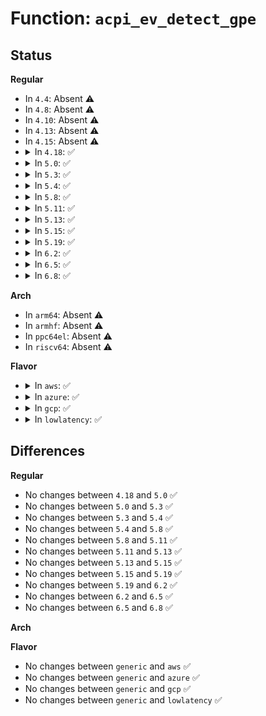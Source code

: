# Function: <code>acpi_ev_detect_gpe</code>

## Status
<b>Regular</b>
<ul>
<li>
In <code>4.4</code>: Absent ⚠️
</li>
<li>
In <code>4.8</code>: Absent ⚠️
</li>
<li>
In <code>4.10</code>: Absent ⚠️
</li>
<li>
In <code>4.13</code>: Absent ⚠️
</li>
<li>
In <code>4.15</code>: Absent ⚠️
</li>
<li>
<details>
<summary>In <code>4.18</code>: ✅</summary>

```c
u32 acpi_ev_detect_gpe(struct acpi_namespace_node *gpe_device, struct acpi_gpe_event_info *gpe_event_info, u32 gpe_number);
```

**Collision:** Unique Global

**Inline:** No

**Transformation:** False

**Instances:**

```
In drivers/acpi/acpica/evgpe.c (ffffffff81590b3c)
Location: drivers/acpi/acpica/evgpe.c:620
Inline: False
Direct callers:
  - drivers/acpi/acpica/evgpe.c:acpi_ev_gpe_detect
  - drivers/acpi/acpica/evxfgpe.c:acpi_dispatch_gpe
  - drivers/acpi/acpica/evxfgpe.c:acpi_enable_gpe
```
**Symbols:**

```
ffffffff81590b3c-ffffffff81590d0c: acpi_ev_detect_gpe (STB_GLOBAL)
```
</details>
</li>
<li>
<details>
<summary>In <code>5.0</code>: ✅</summary>

```c
u32 acpi_ev_detect_gpe(struct acpi_namespace_node *gpe_device, struct acpi_gpe_event_info *gpe_event_info, u32 gpe_number);
```

**Collision:** Unique Global

**Inline:** No

**Transformation:** False

**Instances:**

```
In drivers/acpi/acpica/evgpe.c (ffffffff815a91d8)
Location: drivers/acpi/acpica/evgpe.c:620
Inline: False
Direct callers:
  - drivers/acpi/acpica/evgpe.c:acpi_ev_gpe_detect
  - drivers/acpi/acpica/evxfgpe.c:acpi_dispatch_gpe
  - drivers/acpi/acpica/evxfgpe.c:acpi_enable_gpe
```
**Symbols:**

```
ffffffff815a91d8-ffffffff815a93b7: acpi_ev_detect_gpe (STB_GLOBAL)
```
</details>
</li>
<li>
<details>
<summary>In <code>5.3</code>: ✅</summary>

```c
u32 acpi_ev_detect_gpe(struct acpi_namespace_node *gpe_device, struct acpi_gpe_event_info *gpe_event_info, u32 gpe_number);
```

**Collision:** Unique Global

**Inline:** No

**Transformation:** False

**Instances:**

```
In drivers/acpi/acpica/evgpe.c (ffffffff815da96e)
Location: drivers/acpi/acpica/evgpe.c:626
Inline: False
Direct callers:
  - drivers/acpi/acpica/evgpe.c:acpi_ev_gpe_detect
  - drivers/acpi/acpica/evxfgpe.c:acpi_dispatch_gpe
  - drivers/acpi/acpica/evxfgpe.c:acpi_enable_gpe
```
**Symbols:**

```
ffffffff815da96e-ffffffff815dab4b: acpi_ev_detect_gpe (STB_GLOBAL)
```
</details>
</li>
<li>
<details>
<summary>In <code>5.4</code>: ✅</summary>

```c
u32 acpi_ev_detect_gpe(struct acpi_namespace_node *gpe_device, struct acpi_gpe_event_info *gpe_event_info, u32 gpe_number);
```

**Collision:** Unique Global

**Inline:** No

**Transformation:** False

**Instances:**

```
In drivers/acpi/acpica/evgpe.c (ffffffff815fbcae)
Location: drivers/acpi/acpica/evgpe.c:626
Inline: False
Direct callers:
  - drivers/acpi/acpica/evgpe.c:acpi_ev_gpe_detect
  - drivers/acpi/acpica/evxfgpe.c:acpi_dispatch_gpe
  - drivers/acpi/acpica/evxfgpe.c:acpi_enable_gpe
```
**Symbols:**

```
ffffffff815fbcae-ffffffff815fbe8b: acpi_ev_detect_gpe (STB_GLOBAL)
```
</details>
</li>
<li>
<details>
<summary>In <code>5.8</code>: ✅</summary>

```c
u32 acpi_ev_detect_gpe(struct acpi_namespace_node *gpe_device, struct acpi_gpe_event_info *gpe_event_info, u32 gpe_number);
```

**Collision:** Unique Global

**Inline:** No

**Transformation:** False

**Instances:**

```
In drivers/acpi/acpica/evgpe.c (ffffffff816a7dd1)
Location: drivers/acpi/acpica/evgpe.c:626
Inline: False
Direct callers:
  - drivers/acpi/acpica/evgpe.c:acpi_ev_gpe_detect
  - drivers/acpi/acpica/evxface.c:acpi_remove_gpe_handler
  - drivers/acpi/acpica/evxfgpe.c:acpi_dispatch_gpe
  - drivers/acpi/acpica/evxfgpe.c:acpi_enable_gpe
```
**Symbols:**

```
ffffffff816a7dd1-ffffffff816a7fb3: acpi_ev_detect_gpe (STB_GLOBAL)
```
</details>
</li>
<li>
<details>
<summary>In <code>5.11</code>: ✅</summary>

```c
u32 acpi_ev_detect_gpe(struct acpi_namespace_node *gpe_device, struct acpi_gpe_event_info *gpe_event_info, u32 gpe_number);
```

**Collision:** Unique Global

**Inline:** No

**Transformation:** False

**Instances:**

```
In drivers/acpi/acpica/evgpe.c (ffffffff816c55c7)
Location: drivers/acpi/acpica/evgpe.c:626
Inline: False
Direct callers:
  - drivers/acpi/acpica/evgpe.c:acpi_ev_gpe_detect
  - drivers/acpi/acpica/evxface.c:acpi_remove_gpe_handler
  - drivers/acpi/acpica/evxfgpe.c:acpi_dispatch_gpe
  - drivers/acpi/acpica/evxfgpe.c:acpi_enable_gpe
```
**Symbols:**

```
ffffffff816c55c7-ffffffff816c57a9: acpi_ev_detect_gpe (STB_GLOBAL)
```
</details>
</li>
<li>
<details>
<summary>In <code>5.13</code>: ✅</summary>

```c
u32 acpi_ev_detect_gpe(struct acpi_namespace_node *gpe_device, struct acpi_gpe_event_info *gpe_event_info, u32 gpe_number);
```

**Collision:** Unique Global

**Inline:** No

**Transformation:** False

**Instances:**

```
In drivers/acpi/acpica/evgpe.c (ffffffff816a7649)
Location: drivers/acpi/acpica/evgpe.c:626
Inline: False
Direct callers:
  - drivers/acpi/acpica/evgpe.c:acpi_ev_gpe_detect
  - drivers/acpi/acpica/evxface.c:acpi_remove_gpe_handler
  - drivers/acpi/acpica/evxfgpe.c:acpi_dispatch_gpe
  - drivers/acpi/acpica/evxfgpe.c:acpi_enable_gpe
```
**Symbols:**

```
ffffffff816a7649-ffffffff816a782b: acpi_ev_detect_gpe (STB_GLOBAL)
```
</details>
</li>
<li>
<details>
<summary>In <code>5.15</code>: ✅</summary>

```c
u32 acpi_ev_detect_gpe(struct acpi_namespace_node *gpe_device, struct acpi_gpe_event_info *gpe_event_info, u32 gpe_number);
```

**Collision:** Unique Global

**Inline:** No

**Transformation:** False

**Instances:**

```
In drivers/acpi/acpica/evgpe.c (ffffffff8171e290)
Location: drivers/acpi/acpica/evgpe.c:626
Inline: False
Direct callers:
  - drivers/acpi/acpica/evgpe.c:acpi_ev_gpe_detect
  - drivers/acpi/acpica/evxface.c:acpi_remove_gpe_handler
  - drivers/acpi/acpica/evxfgpe.c:acpi_dispatch_gpe
  - drivers/acpi/acpica/evxfgpe.c:acpi_enable_gpe
```
**Symbols:**

```
ffffffff8171e290-ffffffff8171e472: acpi_ev_detect_gpe (STB_GLOBAL)
```
</details>
</li>
<li>
<details>
<summary>In <code>5.19</code>: ✅</summary>

```c
u32 acpi_ev_detect_gpe(struct acpi_namespace_node *gpe_device, struct acpi_gpe_event_info *gpe_event_info, u32 gpe_number);
```

**Collision:** Unique Global

**Inline:** No

**Transformation:** False

**Instances:**

```
In drivers/acpi/acpica/evgpe.c (ffffffff8184e35f)
Location: drivers/acpi/acpica/evgpe.c:626
Inline: False
Direct callers:
  - drivers/acpi/acpica/evgpe.c:acpi_ev_gpe_detect
  - drivers/acpi/acpica/evxface.c:acpi_remove_gpe_handler
  - drivers/acpi/acpica/evxfgpe.c:acpi_dispatch_gpe
  - drivers/acpi/acpica/evxfgpe.c:acpi_enable_gpe
```
**Symbols:**

```
ffffffff8184e35f-ffffffff8184e543: acpi_ev_detect_gpe (STB_GLOBAL)
```
</details>
</li>
<li>
<details>
<summary>In <code>6.2</code>: ✅</summary>

```c
u32 acpi_ev_detect_gpe(struct acpi_namespace_node *gpe_device, struct acpi_gpe_event_info *gpe_event_info, u32 gpe_number);
```

**Collision:** Unique Global

**Inline:** No

**Transformation:** False

**Instances:**

```
In drivers/acpi/acpica/evgpe.c (ffffffff819878b0)
Location: drivers/acpi/acpica/evgpe.c:626
Inline: False
Direct callers:
  - drivers/acpi/acpica/evgpe.c:acpi_ev_gpe_detect
  - drivers/acpi/acpica/evxface.c:acpi_remove_gpe_handler
  - drivers/acpi/acpica/evxfgpe.c:acpi_dispatch_gpe
  - drivers/acpi/acpica/evxfgpe.c:acpi_enable_gpe
```
**Symbols:**

```
ffffffff819878b0-ffffffff81987aac: acpi_ev_detect_gpe (STB_GLOBAL)
```
</details>
</li>
<li>
<details>
<summary>In <code>6.5</code>: ✅</summary>

```c
u32 acpi_ev_detect_gpe(struct acpi_namespace_node *gpe_device, struct acpi_gpe_event_info *gpe_event_info, u32 gpe_number);
```

**Collision:** Unique Global

**Inline:** No

**Transformation:** False

**Instances:**

```
In drivers/acpi/acpica/evgpe.c (ffffffff819ce2f0)
Location: drivers/acpi/acpica/evgpe.c:626
Inline: False
Direct callers:
  - drivers/acpi/acpica/evgpe.c:acpi_ev_gpe_detect
  - drivers/acpi/acpica/evxface.c:acpi_remove_gpe_handler
  - drivers/acpi/acpica/evxfgpe.c:acpi_dispatch_gpe
  - drivers/acpi/acpica/evxfgpe.c:acpi_enable_gpe
```
**Symbols:**

```
ffffffff819ce2f0-ffffffff819ce4ec: acpi_ev_detect_gpe (STB_GLOBAL)
```
</details>
</li>
<li>
<details>
<summary>In <code>6.8</code>: ✅</summary>

```c
u32 acpi_ev_detect_gpe(struct acpi_namespace_node *gpe_device, struct acpi_gpe_event_info *gpe_event_info, u32 gpe_number);
```

**Collision:** Unique Global

**Inline:** No

**Transformation:** False

**Instances:**

```
In drivers/acpi/acpica/evgpe.c (ffffffff81a18dc0)
Location: drivers/acpi/acpica/evgpe.c:626
Inline: False
Direct callers:
  - drivers/acpi/acpica/evgpe.c:acpi_ev_gpe_detect
  - drivers/acpi/acpica/evxface.c:acpi_remove_gpe_handler
  - drivers/acpi/acpica/evxfgpe.c:acpi_dispatch_gpe
  - drivers/acpi/acpica/evxfgpe.c:acpi_enable_gpe
```
**Symbols:**

```
ffffffff81a18dc0-ffffffff81a18fbc: acpi_ev_detect_gpe (STB_GLOBAL)
```
</details>
</li>
</ul>
<b>Arch</b>
<ul>
<li>
In <code>arm64</code>: Absent ⚠️
</li>
<li>
In <code>armhf</code>: Absent ⚠️
</li>
<li>
In <code>ppc64el</code>: Absent ⚠️
</li>
<li>
In <code>riscv64</code>: Absent ⚠️
</li>
</ul>
<b>Flavor</b>
<ul>
<li>
<details>
<summary>In <code>aws</code>: ✅</summary>

```c
u32 acpi_ev_detect_gpe(struct acpi_namespace_node *gpe_device, struct acpi_gpe_event_info *gpe_event_info, u32 gpe_number);
```

**Collision:** Unique Global

**Inline:** No

**Transformation:** False

**Instances:**

```
In drivers/acpi/acpica/evgpe.c (ffffffff815e5c5e)
Location: drivers/acpi/acpica/evgpe.c:626
Inline: False
Direct callers:
  - drivers/acpi/acpica/evgpe.c:acpi_ev_gpe_detect
  - drivers/acpi/acpica/evxfgpe.c:acpi_dispatch_gpe
  - drivers/acpi/acpica/evxfgpe.c:acpi_enable_gpe
```
**Symbols:**

```
ffffffff815e5c5e-ffffffff815e5dc0: acpi_ev_detect_gpe (STB_GLOBAL)
```
</details>
</li>
<li>
<details>
<summary>In <code>azure</code>: ✅</summary>

```c
u32 acpi_ev_detect_gpe(struct acpi_namespace_node *gpe_device, struct acpi_gpe_event_info *gpe_event_info, u32 gpe_number);
```

**Collision:** Unique Global

**Inline:** No

**Transformation:** False

**Instances:**

```
In drivers/acpi/acpica/evgpe.c (ffffffff815d12c0)
Location: drivers/acpi/acpica/evgpe.c:626
Inline: False
Direct callers:
  - drivers/acpi/acpica/evgpe.c:acpi_ev_gpe_detect
  - drivers/acpi/acpica/evxfgpe.c:acpi_dispatch_gpe
  - drivers/acpi/acpica/evxfgpe.c:acpi_enable_gpe
```
**Symbols:**

```
ffffffff815d12c0-ffffffff815d1422: acpi_ev_detect_gpe (STB_GLOBAL)
```
</details>
</li>
<li>
<details>
<summary>In <code>gcp</code>: ✅</summary>

```c
u32 acpi_ev_detect_gpe(struct acpi_namespace_node *gpe_device, struct acpi_gpe_event_info *gpe_event_info, u32 gpe_number);
```

**Collision:** Unique Global

**Inline:** No

**Transformation:** False

**Instances:**

```
In drivers/acpi/acpica/evgpe.c (ffffffff815eff8e)
Location: drivers/acpi/acpica/evgpe.c:626
Inline: False
Direct callers:
  - drivers/acpi/acpica/evgpe.c:acpi_ev_gpe_detect
  - drivers/acpi/acpica/evxfgpe.c:acpi_dispatch_gpe
  - drivers/acpi/acpica/evxfgpe.c:acpi_enable_gpe
```
**Symbols:**

```
ffffffff815eff8e-ffffffff815f016b: acpi_ev_detect_gpe (STB_GLOBAL)
```
</details>
</li>
<li>
<details>
<summary>In <code>lowlatency</code>: ✅</summary>

```c
u32 acpi_ev_detect_gpe(struct acpi_namespace_node *gpe_device, struct acpi_gpe_event_info *gpe_event_info, u32 gpe_number);
```

**Collision:** Unique Global

**Inline:** No

**Transformation:** False

**Instances:**

```
In drivers/acpi/acpica/evgpe.c (ffffffff81609e3e)
Location: drivers/acpi/acpica/evgpe.c:626
Inline: False
Direct callers:
  - drivers/acpi/acpica/evgpe.c:acpi_ev_gpe_detect
  - drivers/acpi/acpica/evxfgpe.c:acpi_dispatch_gpe
  - drivers/acpi/acpica/evxfgpe.c:acpi_enable_gpe
```
**Symbols:**

```
ffffffff81609e3e-ffffffff8160a01b: acpi_ev_detect_gpe (STB_GLOBAL)
```
</details>
</li>
</ul>

## Differences
<b>Regular</b>
<ul>
<li>
No changes between <code>4.18</code> and <code>5.0</code> ✅
</li>
<li>
No changes between <code>5.0</code> and <code>5.3</code> ✅
</li>
<li>
No changes between <code>5.3</code> and <code>5.4</code> ✅
</li>
<li>
No changes between <code>5.4</code> and <code>5.8</code> ✅
</li>
<li>
No changes between <code>5.8</code> and <code>5.11</code> ✅
</li>
<li>
No changes between <code>5.11</code> and <code>5.13</code> ✅
</li>
<li>
No changes between <code>5.13</code> and <code>5.15</code> ✅
</li>
<li>
No changes between <code>5.15</code> and <code>5.19</code> ✅
</li>
<li>
No changes between <code>5.19</code> and <code>6.2</code> ✅
</li>
<li>
No changes between <code>6.2</code> and <code>6.5</code> ✅
</li>
<li>
No changes between <code>6.5</code> and <code>6.8</code> ✅
</li>
</ul>
<b>Arch</b>
<ul>
</ul>
<b>Flavor</b>
<ul>
<li>
No changes between <code>generic</code> and <code>aws</code> ✅
</li>
<li>
No changes between <code>generic</code> and <code>azure</code> ✅
</li>
<li>
No changes between <code>generic</code> and <code>gcp</code> ✅
</li>
<li>
No changes between <code>generic</code> and <code>lowlatency</code> ✅
</li>
</ul>
